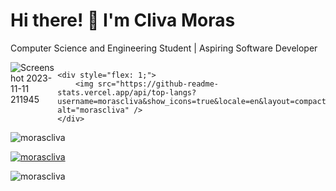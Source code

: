 <h1 align="left">Hi there! 👋 I'm Cliva Moras</h1>

<p align="left">
    Computer Science and Engineering Student | Aspiring Software Developer
</p>

<p align="left">
    <!-- Add your tech stack logos and links here -->
</p>

<div align="left" style="display: flex; flex-wrap: nowrap;">
    <div style="flex: 1;">
        <img src="https://github.com/morascliva/morascliva/assets/94843082/041d1dc4-ec15-4df2-adda-e770df9200b8" alt="Screenshot 2023-11-11 211945" />
    </div>

    <div style="flex: 1;">
        <img src="https://github-readme-stats.vercel.app/api/top-langs?username=morascliva&show_icons=true&locale=en&layout=compact&theme=dark" alt="morascliva" />
    </div>
</div>

<div align="left">
    <img src="https://github-readme-stats.vercel.app/api?username=morascliva&show_icons=true&locale=en&theme=dark" alt="morascliva" />
</div>

<p align="left">
    <a href="https://github.com/ryo-ma/github-profile-trophy">
        <img src="https://github-profile-trophy.vercel.app/?username=morascliva&theme=dark" alt="morascliva" />
    </a>
</p>

<div align="left">
    <img src="https://github-readme-streak-stats.herokuapp.com/?user=morascliva&theme=dark" alt="morascliva" />
</div>
